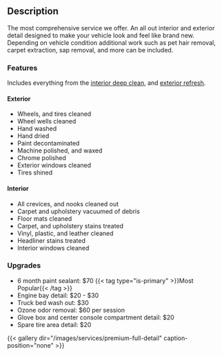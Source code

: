 ## Description

The most comprehensive service we offer. An all out interior and exterior detail designed to make your vehicle look and feel like brand new. Depending on vehicle condition additional work such as pet hair removal, carpet extraction, sap removal, and more can be included.

### Features
Includes everything from the [interior deep clean](/services/interior-deep-clean), and [exterior refresh](/services/exterior-refresh).

#### Exterior
- Wheels, and tires cleaned
- Wheel wells cleaned
- Hand washed
- Hand dried
- Paint decontaminated 
- Machine polished, and waxed
- Chrome polished
- Exterior windows cleaned
- Tires shined

#### Interior
- All crevices, and nooks cleaned out
- Carpet and upholstery vacuumed of debris
- Floor mats cleaned
- Carpet, and upholstery stains treated
- Vinyl, plastic, and leather cleaned
- Headliner stains treated
- Interior windows cleaned

### Upgrades
- 6 month paint sealant: $70 {{< tag type="is-primary" >}}Most Popular{{< /tag >}}
- Engine bay detail: $20 - $30
- Truck bed wash out: $30
- Ozone odor removal: $60 per session
- Glove box and center console compartment detail: $20
- Spare tire area detail: $20

{{< gallery dir="/images/services/premium-full-detail" caption-position="none" >}}
